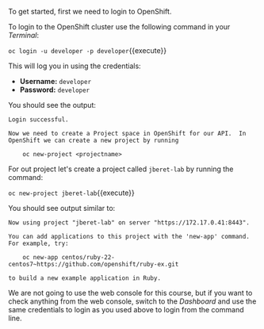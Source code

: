 To get started, first we need to login to OpenShift.

To login to the OpenShift cluster use the following command in your _Terminal_:

``oc login -u developer -p developer``{{execute}}

This will log you in using the credentials:

* **Username:** ``developer``
* **Password:** ``developer``

You should see the output:

```
Login successful.

Now we need to create a Project space in OpenShift for our API.  In OpenShift we can create a new project by running

    oc new-project <projectname>
```

For out project let's create a project called ``jberet-lab`` by running the command:

``oc new-project jberet-lab``{{execute}}

You should see output similar to:

```
Now using project "jberet-lab" on server "https://172.17.0.41:8443".

You can add applications to this project with the 'new-app' command. For example, try:

    oc new-app centos/ruby-22-centos7~https://github.com/openshift/ruby-ex.git

to build a new example application in Ruby.
```

We are not going to use the web console for this course, but if you want to check anything from the web console, switch to the _Dashboard_ and  use the same credentials to login as you used above to login from the command line.
